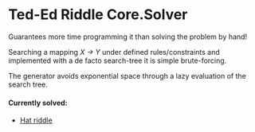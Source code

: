 # Ted-Ed Riddle Core.Solver



Guarantees more time programming it than solving the problem by hand!

Searching a mapping *X → Y* under defined rules/constraints and implemented with a de facto search-tree it is simple brute-forcing.

The generator avoids exponential space through a lazy evaluation of the search tree.

#### Currently solved:

- [Hat riddle](https://www.youtube.com/watch?v=auhrB0bSTEo)
